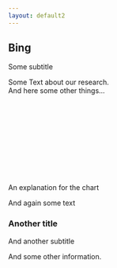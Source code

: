 ```yaml
---
layout: default2
---
```

## Bing
<p class="subtitle">
Some subtitle
</p>

Some Text about our research. <br>
And here some other things...

<svg id="chart2"></svg> 
<script>
   barChart("js/alphabet.csv", "#chart2", "letter", "frequency");
</script>
<div class="chart_caption">
    An explanation for the chart
</div>

And again some text <br>

### Another title
<p class="subtitle">
And another subtitle
</p>

And some other information.

